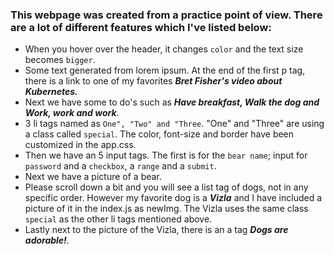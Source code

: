 ### This webpage was created from a practice point of view. There are a lot of different features which I've listed below:

- When you hover over the header, it changes `color` and the text size becomes `bigger`.
- Some text generated from lorem ipsum. At the end of the first p tag, there is a link to one of my favorites ***Bret Fisher's video about Kubernetes.***
- Next we have some to do's such as ***Have breakfast, Walk the dog and Work, work and work***.
- 3 li tags named as `One", "Two" and "Three`. "One" and "Three" are using a class called `special`. The color, font-size and border have been customized in the app.css.
- Then we have an 5 input tags. The first is for the `bear name`; input for `password` and a `checkbox`, a `range` and a `submit`.
- Next we have a picture of a bear.
- Please scroll down a bit and you will see a list tag of dogs, not in any specific order. However my favorite dog is a ***Vizla*** and I have included a picture of it in the index.js as newImg.
  The Vizla uses the same class `special` as the other li tags mentioned above.  
- Lastly next to the picture of the Vizla, there is an a tag ***Dogs are adorable!***.



